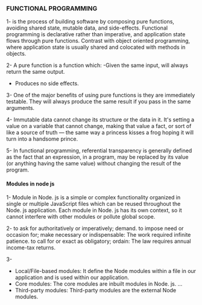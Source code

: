 ### FUNCTIONAL PROGRAMMING

1- is the process of building software by composing pure functions, avoiding shared state, mutable data, and side-effects. Functional programming is declarative rather than imperative, and application state flows through pure functions. Contrast with object oriented programming, where application state is usually shared and colocated with methods in objects.

2- A pure function is a function which:
-Given the same input, will always return the same output.
- Produces no side effects.

3- One of the major benefits of using pure functions is they are immediately testable. They will always produce the same result if you pass in the same arguments.

4- Immutable data cannot change its structure or the data in it. It's setting a value on a variable that cannot change, making that value a fact, or sort of like a source of truth — the same way a princess kisses a frog hoping it will turn into a handsome prince.

5- In functional programming, referential transparency is generally defined as the fact that an expression, in a program, may be replaced by its value (or anything having the same value) without changing the result of the program.


#### Modules in node js

1- Module in Node. js is a simple or complex functionality organized in single or multiple JavaScript files which can be reused throughout the Node. js application. Each module in Node. js has its own context, so it cannot interfere with other modules or pollute global scope.

2- to ask for authoritatively or imperatively; demand. to impose need or occasion for; make necessary or indispensable: The work required infinite patience. to call for or exact as obligatory; ordain: The law requires annual income-tax returns.

3- 
- Local/File-based modules: It define the Node modules within a file in our application and is used within our application.
- Core modules: The core modules are inbuilt modules in Node. js. ...
- Third-party modules: Third-party modules are the external Node modules.